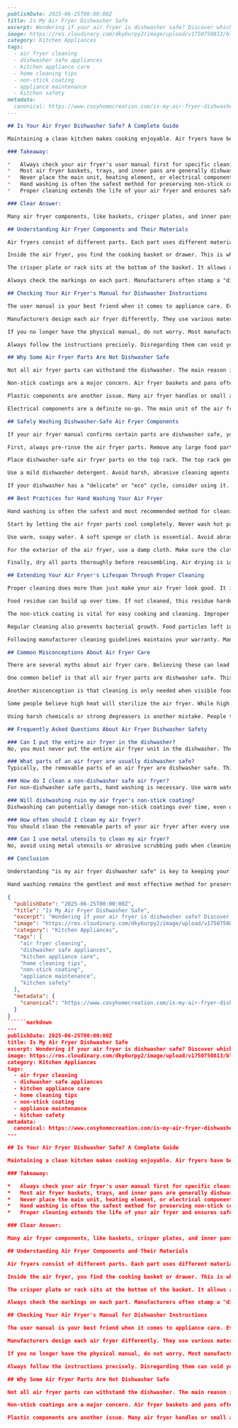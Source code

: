 ```markdown
---
publishDate: 2025-06-25T00:00:00Z
title: Is My Air Fryer Dishwasher Safe
excerpt: Wondering if your air fryer is dishwasher safe? Discover which parts are safe, why others aren't, and how to clean your appliance for lasting performance.
image: https://res.cloudinary.com/dky6urpy2/image/upload/v1750750813/blog_image_1750750812_xkfbm6.webp
category: Kitchen Appliances
tags:
  - air fryer cleaning
  - dishwasher safe appliances
  - kitchen appliance care
  - home cleaning tips
  - non-stick coating
  - appliance maintenance
  - kitchen safety
metadata:
  canonical: https://www.cosyhomecreation.com/is-my-air-fryer-dishwasher-safe
---

## Is Your Air Fryer Dishwasher Safe? A Complete Guide

Maintaining a clean kitchen makes cooking enjoyable. Air fryers have become a popular kitchen appliance. We use them for making crispy meals with less oil. After cooking, a common question comes up: "Is my air fryer dishwasher safe?" This question pops into my mind every time I finish making a delicious meal. Throwing parts into the dishwasher saves time. However, not all air fryer components can handle the harsh dishwasher environment. Placing the wrong parts in the dishwasher can cause damage. It might ruin the non-stick coating or weaken plastic parts. This guide will help you understand air fryer dishwasher safety. We will look at different materials and cleaning methods. Our goal is to keep your air fryer working well for a long time. You will learn how to clean it safely and effectively.

### Takeaway:

*   Always check your air fryer's user manual first for specific cleaning instructions.
*   Most air fryer baskets, trays, and inner pans are generally dishwasher safe, especially if they are non-stick or stainless steel.
*   Never place the main unit, heating element, or electrical components in the dishwasher.
*   Hand washing is often the safest method for preserving non-stick coatings and delicate parts.
*   Proper cleaning extends the life of your air fryer and ensures safe food preparation.

### Clear Answer:

Many air fryer components, like baskets, crisper plates, and inner pans, are often dishwasher safe. This applies especially to parts made from stainless steel or durable, high-quality non-stick materials. However, the main unit, heating elements, and electronic parts must never go into the dishwasher. Always consult your specific air fryer's user manual for exact care instructions to prevent damage.

## Understanding Air Fryer Components and Their Materials

Air fryers consist of different parts. Each part uses different materials. Knowing these materials helps us understand what is dishwasher safe. The main body of an air fryer contains electrical components. These parts should never get wet. They are not dishwasher safe at all.

Inside the air fryer, you find the cooking basket or drawer. This is where you place your food. Many baskets are metal with a non-stick coating. Some models might use silicone inserts or stainless steel components. Stainless steel is often very durable and can handle dishwashers well. For example, [are stainless steel mixing bowls dishwasher safe](https://www.cosyhomecreation.com/are-stainless-steel-mixing-bowls-dishwasher-safe)? Yes, they usually are, and the same often applies to stainless steel air fryer parts. Silicone parts are also becoming common. These are flexible and easy to clean. You might wonder, [can you wash silicone mats in the dishwasher](https://www.cosyhomecreation.com/can-you-wash-silicone-mats-in-the-dishwasher)? Most silicone is safe for dishwashers.

The crisper plate or rack sits at the bottom of the basket. It allows air to circulate around the food. These plates often have a non-stick surface. Sometimes, they are also made of stainless steel. Handles and small rubber feet are also part of these components. These small parts need careful consideration. Rubber can degrade over time with harsh dishwasher cycles.

Always check the markings on each part. Manufacturers often stamp a "dishwasher safe" symbol on compatible items. If you see this symbol, you can usually place that part in the dishwasher. If there is no symbol, it is safer to hand wash. This keeps the material from breaking down or losing its finish prematurely.

## Checking Your Air Fryer's Manual for Dishwasher Instructions

The user manual is your best friend when it comes to appliance care. Every air fryer comes with one. This manual provides specific instructions from the manufacturer. It tells you exactly which parts are safe for the dishwasher. I always keep my appliance manuals handy for this reason. Losing the manual means guessing, which can lead to mistakes.

Manufacturers design each air fryer differently. They use various materials and coatings. What is safe for one model might not be safe for another. For example, some brands use very robust non-stick coatings. Others might use more delicate ones. The manual will specify the temperature limits for cleaning. It will also tell you if top-rack only washing is necessary. This detail is important because the bottom rack often has higher water temperatures and stronger spray.

If you no longer have the physical manual, do not worry. Most manufacturers offer digital versions online. You can usually find a PDF copy on the company's website. Just search for your air fryer's model number. This number is typically on a label at the bottom of the unit. Accessing the digital manual takes only a few minutes. It provides peace of mind before you wash any part.

Always follow the instructions precisely. Disregarding them can void your warranty. It can also damage your air fryer beyond repair. A quick check of the manual saves you time and money in the long run. It ensures your appliance lasts for many years of delicious meals.

## Why Some Air Fryer Parts Are Not Dishwasher Safe

Not all air fryer parts can withstand the dishwasher. The main reason is the harsh environment inside a dishwasher. High heat and strong detergents combine to clean dishes. However, these conditions can damage certain materials. This damage might not be visible at first. Over time, it can reduce the lifespan of your appliance.

Non-stick coatings are a major concern. Air fryer baskets and pans often have these coatings. They make food release easily and cleaning simple. Dishwasher detergents can be abrasive. They can erode the non-stick layer. High temperatures in the dishwasher also contribute to this problem. When the non-stick coating degrades, food starts to stick. This makes cleaning much harder. It also affects cooking performance. You might have seen how [cloudy glasses from the dishwasher](https://www.cosyhomecreation.com/how-to-clean-cloudy-glasses-from-the-dishwasher) can result from harsh cycles; similar issues can affect appliance coatings.

Plastic components are another issue. Many air fryer handles or small accessories are made of plastic. Dishwashers use very hot water during their cycles. The drying cycle, especially if it uses [residual heat drying in a dishwasher](https://www.cosyhomecreation.com/what-is-residual-heat-drying-in-dishwasher), can be intense. This heat can warp or melt plastic parts. Once plastic warps, the part might not fit correctly anymore. This can make the air fryer unsafe to use. It can also affect the seal of the drawer.

Electrical components are a definite no-go. The main unit of the air fryer contains heating elements, fans, and circuit boards. These parts are designed to stay dry. Exposing them to water will cause electrical shorts. This is a severe safety hazard. It can cause fires or electric shocks. Always remember to only clean the removable parts. Keep the main unit completely dry.

## Safely Washing Dishwasher-Safe Air Fryer Components

If your air fryer manual confirms certain parts are dishwasher safe, you can clean them this way. However, even for dishwasher-safe parts, some best practices apply. These tips help protect your components and your dishwasher. They ensure a thorough and safe clean.

First, always pre-rinse the air fryer parts. Remove any large food particles before loading them into the dishwasher. Food stuck on the basket can become baked on during the wash cycle. This makes them harder to remove later. Pre-rinsing also prevents food debris from clogging your dishwasher's filter. This helps maintain your dishwasher's performance.

Place dishwasher-safe air fryer parts on the top rack. The top rack generally has lower temperatures and less intense water spray. This gentler treatment is better for non-stick coatings and plastics. The bottom rack gets hotter. It also has more powerful water jets. These can be too harsh for even "dishwasher safe" coatings. Over time, bottom-rack washing can still degrade surfaces.

Use a mild dishwasher detergent. Avoid harsh, abrasive cleaning agents. Some strong detergents can still strip away non-stick properties. Look for detergents that are gentle on dishes but effective at cleaning. Do not use excessive amounts of detergent. The right amount is usually specified on the detergent packaging. Too much detergent can leave a residue on your air fryer parts.

If your dishwasher has a "delicate" or "eco" cycle, consider using it. These cycles use less heat and water. They are gentler on your air fryer components. This helps preserve the non-stick surface and prevents warping of plastic parts. After the cycle finishes, inspect the parts. Ensure they are completely dry before reassembling your air fryer. Air drying is best if possible.

## Best Practices for Hand Washing Your Air Fryer

Hand washing is often the safest and most recommended method for cleaning air fryer parts. This is especially true for parts with non-stick coatings or plastic elements. Hand washing allows for gentle care. It helps extend the life of your appliance. I prefer hand washing my air fryer basket to keep the non-stick surface pristine.

Start by letting the air fryer parts cool completely. Never wash hot parts. Thermal shock can damage coatings and materials. Once cool, remove any loose food debris. You can use a paper towel to wipe out excess oil or crumbs. This step makes the washing process easier.

Use warm, soapy water. A soft sponge or cloth is essential. Avoid abrasive scrubbing pads or steel wool. These can scratch or remove the non-stick coating. Gentle dish soap works well. If you have stubborn, baked-on food, let the parts soak. Fill the basket with warm, soapy water. Let it sit for 15-30 minutes. This helps loosen the food. You can also use a soft brush to dislodge food particles. For example, when you [clean a deep fryer with baking soda](https://www.cosyhomecreation.com/how-to-clean-deep-fryer-with-baking-soda), a gentle approach is key, and it's similar for air fryers.

For the exterior of the air fryer, use a damp cloth. Make sure the cloth is only damp, not soaking wet. Wipe down the outer casing. Do not spray water directly onto the unit. Water should never enter the electrical components. For the interior, after removing the basket, gently wipe the inside chamber. A damp cloth can clean the heating element and fan area. Always unplug the air fryer before cleaning the interior.

Finally, dry all parts thoroughly before reassembling. Air drying is ideal. If you towel dry, use a soft, clean towel. Ensure no moisture remains, especially in crevices. Reassembling a wet air fryer can cause mold growth or electrical problems. Proper drying prevents these issues.

## Extending Your Air Fryer's Lifespan Through Proper Cleaning

Proper cleaning does more than just make your air fryer look good. It is crucial for extending its lifespan. A well-maintained air fryer performs better and lasts longer. Neglecting cleaning can lead to various problems. These issues affect both performance and safety.

Food residue can build up over time. If not cleaned, this residue hardens. It can become very difficult to remove. Baked-on grease also affects heating efficiency. It can make your air fryer cook unevenly. This means your food might not get as crispy. Worse, old food particles can burn during cooking. This creates smoke and unpleasant odors. It can also be a fire hazard. Regular cleaning prevents these issues.

The non-stick coating is vital for easy cooking and cleaning. Improper washing, like using abrasive scrubbers or harsh dishwasher cycles, damages this coating. Once the non-stick is gone, food sticks. This makes cooking frustrating and cleaning a nightmare. Hand washing with soft sponges helps preserve the coating. It ensures food slides right off every time.

Regular cleaning also prevents bacterial growth. Food particles left in the basket can harbor bacteria. This is a food safety concern. Clean components ensure hygienic cooking. It reduces the risk of foodborne illnesses. A clean air fryer means healthier meals for your family.

Following manufacturer cleaning guidelines maintains your warranty. Many warranties require proper care. If your air fryer breaks down due to improper cleaning, the warranty might not cover it. Investing a few minutes in cleaning after each use pays off. It saves you money on potential repairs or replacements. It also ensures your air fryer remains a dependable kitchen tool.

## Common Misconceptions About Air Fryer Care

There are several myths about air fryer care. Believing these can lead to damage. It can also shorten the life of your appliance. Let's clear up some common misunderstandings. Understanding the facts helps you care for your air fryer better.

One common belief is that all air fryer parts are dishwasher safe. This is not true. As we have discussed, only specific removable parts are safe for the dishwasher. The main unit, with its electrical components, is never dishwasher safe. Always check the manual for your specific model. Assuming all parts are dishwasher safe can lead to irreversible damage.

Another misconception is that cleaning is only needed when visible food is present. This is false. Invisible grease and oil can build up over time. These residues can become rancid. They can also affect the air fryer's heating efficiency. Regular cleaning, even when it looks clean, is important. A quick wipe down after every use helps prevent stubborn buildup.

Some people believe high heat will sterilize the air fryer. While high cooking temperatures kill bacteria during use, they do not clean the appliance. Cooked-on grime needs physical removal. High heat can also bake on grease, making it harder to clean later. Proper washing with soap and water is necessary for true cleanliness.

Using harsh chemicals or strong degreasers is another mistake. People think these products provide a deeper clean. However, they can damage non-stick coatings and plastic components. Abrasive cleaners also scratch surfaces. Stick to mild dish soap and warm water. For stubborn grease, soaking is often more effective than harsh chemicals. Gentle cleaning methods are always best for your air fryer's longevity.

## Frequently Asked Questions About Air Fryer Dishwasher Safety

### Can I put the entire air fryer in the dishwasher?
No, you must never put the entire air fryer unit in the dishwasher. The main unit contains electrical components like the heating element, fan, and circuit board. Submerging these in water or exposing them to dishwasher cycles will cause severe electrical damage and create a safety hazard. Only remove and wash the designated dishwasher-safe parts.

### What parts of an air fryer are usually dishwasher safe?
Typically, the removable parts of an air fryer are dishwasher safe. This includes the cooking basket, crisper plate, and inner pan. These components are often made of non-stick coated metal or stainless steel. Always verify with your specific air fryer's user manual, as compatibility varies by model and manufacturer.

### How do I clean a non-dishwasher safe air fryer?
For non-dishwasher safe parts, hand washing is necessary. Use warm water, mild dish soap, and a soft sponge or cloth. For the main unit and interior, unplug the air fryer. Then wipe surfaces with a damp cloth. Never submerge the main unit in water. Ensure all parts are completely dry before reassembling.

### Will dishwashing ruin my air fryer's non-stick coating?
Dishwashing can potentially damage non-stick coatings over time, even on "dishwasher safe" parts. The high heat, strong water pressure, and harsh detergents in dishwashers can erode the coating. This makes food stick and reduces the coating's effectiveness. Hand washing with gentle soap and a soft sponge is always the safest option for preserving non-stick surfaces.

### How often should I clean my air fryer?
You should clean the removable parts of your air fryer after every use. This prevents food residue and grease from building up and hardening. A quick hand wash or a run through the dishwasher (for safe parts) is sufficient. For the interior and heating element, a more thorough cleaning every few uses or as needed is recommended.

### Can I use metal utensils to clean my air fryer?
No, avoid using metal utensils or abrasive scrubbing pads when cleaning your air fryer. Metal can scratch and damage the non-stick coating on the basket and crisper plate. This will make food stick and reduce the air fryer's performance. Always use soft sponges, cloths, or silicone tools for cleaning to protect the surfaces.

## Conclusion

Understanding "is my air fryer dishwasher safe" is key to keeping your appliance performing well. We have explored the different parts of an air fryer and their material properties. Most importantly, we learned the crucial role your user manual plays. It provides the definitive answer for your specific model. While many baskets and trays can go into the dishwasher, the main unit is never safe.

Hand washing remains the gentlest and most effective method for preserving non-stick coatings. It extends the life of your air fryer's components. Remember to always use mild soap and soft cleaning tools. Regular and proper cleaning prevents food buildup. It ensures consistent cooking results and maintains food hygiene. Taking a few minutes to clean your air fryer correctly will save you time and money. It also guarantees delicious, crispy meals for years to come. So, always check your manual, clean carefully, and enjoy your air fryer!
```
```json
{
  "publishDate": "2025-06-25T00:00:00Z",
  "title": "Is My Air Fryer Dishwasher Safe",
  "excerpt": "Wondering if your air fryer is dishwasher safe? Discover which parts are safe, why others aren't, and how to clean your appliance for lasting performance.",
  "image": "https://res.cloudinary.com/dky6urpy2/image/upload/v1750750813/blog_image_1750750812_xkfbm6.webp",
  "category": "Kitchen Appliances",
  "tags": [
    "air fryer cleaning",
    "dishwasher safe appliances",
    "kitchen appliance care",
    "home cleaning tips",
    "non-stick coating",
    "appliance maintenance",
    "kitchen safety"
  ],
  "metadata": {
    "canonical": "https://www.cosyhomecreation.com/is-my-air-fryer-dishwasher-safe"
  }
}
``````markdown
---
publishDate: 2025-06-25T00:00:00Z
title: Is My Air Fryer Dishwasher Safe
excerpt: Wondering if your air fryer is dishwasher safe? Discover which parts are safe, why others aren't, and how to clean your appliance for lasting performance.
image: https://res.cloudinary.com/dky6urpy2/image/upload/v1750750813/blog_image_1750750812_xkfbm6.webp
category: Kitchen Appliances
tags:
  - air fryer cleaning
  - dishwasher safe appliances
  - kitchen appliance care
  - home cleaning tips
  - non-stick coating
  - appliance maintenance
  - kitchen safety
metadata:
  canonical: https://www.cosyhomecreation.com/is-my-air-fryer-dishwasher-safe
---

## Is Your Air Fryer Dishwasher Safe? A Complete Guide

Maintaining a clean kitchen makes cooking enjoyable. Air fryers have become a popular kitchen appliance. We use them for making crispy meals with less oil. After cooking, a common question comes up: "Is my air fryer dishwasher safe?" This question pops into my mind every time I finish making a delicious meal. Throwing parts into the dishwasher saves time. However, not all air fryer components can handle the harsh dishwasher environment. Placing the wrong parts in the dishwasher can cause damage. It might ruin the non-stick coating or weaken plastic parts. This guide will help you understand air fryer dishwasher safety. We will look at different materials and cleaning methods. Our goal is to keep your air fryer working well for a long time. You will learn how to clean it safely and effectively.

### Takeaway:

*   Always check your air fryer's user manual first for specific cleaning instructions.
*   Most air fryer baskets, trays, and inner pans are generally dishwasher safe, especially if they are non-stick or stainless steel.
*   Never place the main unit, heating element, or electrical components in the dishwasher.
*   Hand washing is often the safest method for preserving non-stick coatings and delicate parts.
*   Proper cleaning extends the life of your air fryer and ensures safe food preparation.

### Clear Answer:

Many air fryer components, like baskets, crisper plates, and inner pans, are often dishwasher safe. This applies especially to parts made from stainless steel or durable, high-quality non-stick materials. However, the main unit, heating elements, and electronic parts must never go into the dishwasher. Always consult your specific air fryer's user manual for exact care instructions to prevent damage.

## Understanding Air Fryer Components and Their Materials

Air fryers consist of different parts. Each part uses different materials. Knowing these materials helps us understand what is dishwasher safe. The main body of an air fryer contains electrical components. These parts should never get wet. They are not dishwasher safe at all.

Inside the air fryer, you find the cooking basket or drawer. This is where you place your food. Many baskets are metal with a non-stick coating. Some models might use silicone inserts or stainless steel components. Stainless steel is often very durable and can handle dishwashers well. For example, [are stainless steel mixing bowls dishwasher safe](https://www.cosyhomecreation.com/are-stainless-steel-mixing-bowls-dishwasher-safe)? Yes, they usually are, and the same often applies to stainless steel air fryer parts. Silicone parts are also becoming common. These are flexible and easy to clean. You might wonder, [can you wash silicone mats in the dishwasher](https://www.cosyhomecreation.com/can-you-wash-silicone-mats-in-the-dishwasher)? Most silicone is safe for dishwashers.

The crisper plate or rack sits at the bottom of the basket. It allows air to circulate around the food. These plates often have a non-stick surface. Sometimes, they are also made of stainless steel. Handles and small rubber feet are also part of these components. These small parts need careful consideration. Rubber can degrade over time with harsh dishwasher cycles.

Always check the markings on each part. Manufacturers often stamp a "dishwasher safe" symbol on compatible items. If you see this symbol, you can usually place that part in the dishwasher. If there is no symbol, it is safer to hand wash. This keeps the material from breaking down or losing its finish prematurely.

## Checking Your Air Fryer's Manual for Dishwasher Instructions

The user manual is your best friend when it comes to appliance care. Every air fryer comes with one. This manual provides specific instructions from the manufacturer. It tells you exactly which parts are safe for the dishwasher. I always keep my appliance manuals handy for this reason. Losing the manual means guessing, which can lead to mistakes.

Manufacturers design each air fryer differently. They use various materials and coatings. What is safe for one model might not be safe for another. For example, some brands use very robust non-stick coatings. Others might use more delicate ones. The manual will specify the temperature limits for cleaning. It will also tell you if top-rack only washing is necessary. This detail is important because the bottom rack often has higher water temperatures and stronger spray.

If you no longer have the physical manual, do not worry. Most manufacturers offer digital versions online. You can usually find a PDF copy on the company's website. Just search for your air fryer's model number. This number is typically on a label at the bottom of the unit. Accessing the digital manual takes only a few minutes. It provides peace of mind before you wash any part.

Always follow the instructions precisely. Disregarding them can void your warranty. It can also damage your air fryer beyond repair. A quick check of the manual saves you time and money in the long run. It ensures your appliance lasts for many years of delicious meals.

## Why Some Air Fryer Parts Are Not Dishwasher Safe

Not all air fryer parts can withstand the dishwasher. The main reason is the harsh environment inside a dishwasher. High heat and strong detergents combine to clean dishes. However, these conditions can damage certain materials. This damage might not be visible at first. Over time, it can reduce the lifespan of your appliance.

Non-stick coatings are a major concern. Air fryer baskets and pans often have these coatings. They make food release easily and cleaning simple. Dishwasher detergents can be abrasive. They can erode the non-stick layer. High temperatures in the dishwasher also contribute to this problem. When the non-stick coating degrades, food starts to stick. This makes cleaning much harder. It also affects cooking performance. You might have seen how [cloudy glasses from the dishwasher](https://www.cosyhomecreation.com/how-to-clean-cloudy-glasses-from-the-dishwasher) can result from harsh cycles; similar issues can affect appliance coatings.

Plastic components are another issue. Many air fryer handles or small accessories are made of plastic. Dishwashers use very hot water during their cycles. The drying cycle, especially if it uses [residual heat drying in a dishwasher](https://www.cosyhomecreation.com/what-is-residual-heat-drying-in-dishwasher), can be intense. This heat can warp or melt plastic parts. Once plastic warps, the part might not fit correctly anymore. This can make the air fryer unsafe to use. It can